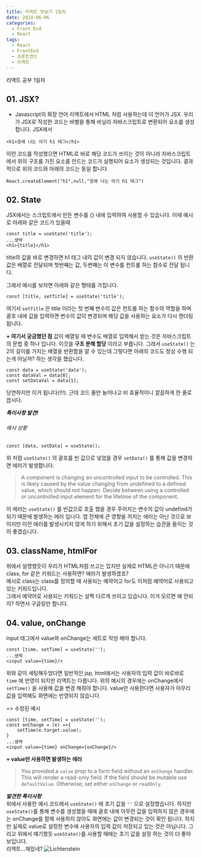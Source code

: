 ```yaml
---
title: 리액트 맛보기 1일차
date: 2024-06-06
categories:
  - Front End
  - React
tags:
  - React
  - FrontEnd
  - 프론트엔드
  - 리액트
---
```

리액트 공부 1일차

## 01. JSX?
- Javascript의 확장 언어
리액트에서 HTML 처럼 사용하는데 이 언어가 JSX.
우리가 JSX로 작성한 코드는 바벨을 통해 바닐라 자바스크립트로 변환되어 요소를 생성합니다.
JSX에서 

```
<h1>응애 나는 아기 h1 태그</h1>
```

이런 코드를 작성했으면 HTML로 바로 해당 코드가 쓰이는 것이 아니라 자바스크립트에서 위의 구조를 가진 요소를 만드는 코드가 실행되어 요소가 생성되는 것입니다.
결과적으로 위의 코드와 아래의 코드는 동일 합니다.

```
React.createElement("h1",null,"응애 나는 아기 h1 태그")
```

## 02. State
JSX에서는 스크립트에서 만든 변수를 {} 내에 입력하여 사용할 수 있습니다.
이때 예시로 아래와 같은 코드가 있을때

```
const title = useState('title');
...생략
<h1>{title}</h1>
```

title의 값을 바로 변경하면 h1 태그 내의 값이 변경 되지 않습니다.
`useState()` 의 반환 값은 배열로 전달되며 첫번째는 값, 두번째는 이 변수를 컨트롤 하는 함수로 전달 됩니다.

그래서 예시를 보자면 아래와 같은 형태를 가집니다.
```
const [title, setTitle] = useState('title');
```

여기서 `setTitle` 은 title 이라는 첫 번째 변수의 값은 컨트롤 하는 함수의 역할을 하며 괄호 내에 값을 입력하면 변수의 값이 변경되며 해당 값을 사용하는 요소가 다시 렌더링 됩니다.

**+ 여기서 궁금했던 점**
값이 배열일 때 변수도 배열로 입력해서 받는 것은 자바스크립트의 문법 중 하나 입니다.
이것을 **구조 분해 할당** 이라고 부릅니다.
그래서 `useState()` 는 2의 길이를 가지는 배열을 반환함을 알 수 있는데 그렇다면 아래의 코드도 정상 수행 되는게 아닐까? 하는 생각을 했습니다.

```
const data = useState('data');
const dataVal = data[0];
const setDataVal = data[1];
```

당연하지만 이거 됩니다(!!!). 근데 코드 줄만 늘어나고 비 효율적이니 깔끔하게 한 줄로 씁시다.


***특이사항 발견!***  
###### 예시 상황

```
const [data, setData] = useState();
```

위 처럼 `useState()` 의 괄호를 빈 값으로 넣었을 경우  `setData()` 를 통해 값을 변경하면 에러가 발생합니다.  

>A component is changing an uncontrolled input to be controlled. This is likely caused by the value changing from undefined to a defined value, which should not happen. Decide between using a controlled or uncontrolled input element for the lifetime of the component.
 
이 에러는 `useState()` 를 빈값으로 호출 했을 경우 주어지는 변수의 값이 undefind가 되기 때문에 발생하는 에러 입니다. 앱 전체에 큰 영향을 끼치는 에러는 아닌 것으로 보이지만 이런 에러를 발생시키지 않게 하기 위해서 초기 값을 설정하는 습관을 들이는 것이 좋겠습니다.

## 03. className, htmlFor
위에서 설명했듯이 우리가 HTML처럼 쓰고는 있지만 실제로 HTML은 아니기 때문에 class, for 같은 키워드는 사용하면? 에러가 발생하겠죠?  
예시로 class는 class를 정의할 때 사용되는 예약어고 for도 이처럼 예약어로 사용되고 있는 키워드입니다.  
그래서 예약어로 사용되는 키워드는 살짝 다르게 쓰이고 있습니다. 이거 모르면 왜 안되지? 하면서 구글링만 합니다.  

## 04. value, onChange
input 태그에서 value와 onChange는 세트로 작성 해야 합니다.

```
const [time, setTime] = useState('');
...생략
<input value={time}/>
```

위와 같이 세팅해두었다면 일반적인 jsp, html에서는 사용자의 입력 값이 바로바로 `time` 에 반영이 되지만 리액트는 다릅니다.
위의 예시의 경우에는 onChange에서 `setTime()` 을 사용해 값을 변경 해줘야 합니다.
value만 사용한다면 사용자가 아무리 값을 입력해도 화면에는 반영되지 않습니다.

=> 수정된 예시

```
const [time, setTime] = useState('');
const onChange = (e) =>{
	setTime(e.target.value);
}
...생략
<input value={time} onChange={onChange}/>
```

**+ value만 사용하면 발생하는 에러**  

>You provided a `value` prop to a form field without an `onChange` handler. This will render a read-only field. If the field should be mutable use `defaultValue`. Otherwise, set either `onChange` or `readOnly`.  


***발견한 특이사항***  
위에서 사용한 예시 코드에서 `useState()` 에 초기 값을 `''` 으로 설정했습니다. 하지만
`useState()`를 통해 변수를 생성했을 때에 괄호 내에 아무런 값을 입력하지 않은 경우에는 onChange를 함께 사용하지 않아도 화면에는 값이 변경되는 것이 확인 됩니다. 하지만 실제로 value로 설정한 변수에 사용자의 입력 값이 저장되고 있는 것은 아닙니다.
그리고 위에서 얘기했듯 `useState()`를 사용할 때에는 초기 값을 설정 하는 것이 더 좋아 보입니다.  
리액트...재밌네?
![Lichtenstein](https://images.weserv.nl/?url=https://codingkermit.github.io/assets/img/kermit/lovelyKermit.jpg&w=200&h=200&output=jpg&q=65)